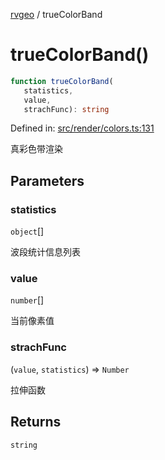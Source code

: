 [rvgeo](../index.md) / trueColorBand

# trueColorBand()

```ts
function trueColorBand(
   statistics, 
   value, 
   strachFunc): string
```

Defined in: [src/render/colors.ts:131](https://github.com/pzq123456/RVGeo/blob/e727f6f6e310621d656b74948bed9956ff45a613/src/render/colors.ts#L131)

真彩色带渲染

## Parameters

### statistics

`object`[]

波段统计信息列表

### value

`number`[]

当前像素值

### strachFunc

(`value`, `statistics`) => `Number`

拉伸函数

## Returns

`string`
